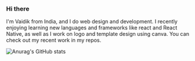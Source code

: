 ### Hi there 
I'm Vaidik from India, and I do web design and development. I recently enjoying learning new languages and frameworks like 
react and React Native, as well as I work on logo and template design using canva. You can check out my recent work in my repos.

![Anurag's GitHub stats](https://github-readme-stats.vercel.app/api?username=Vaidik&show_icons=true&theme=radical)
